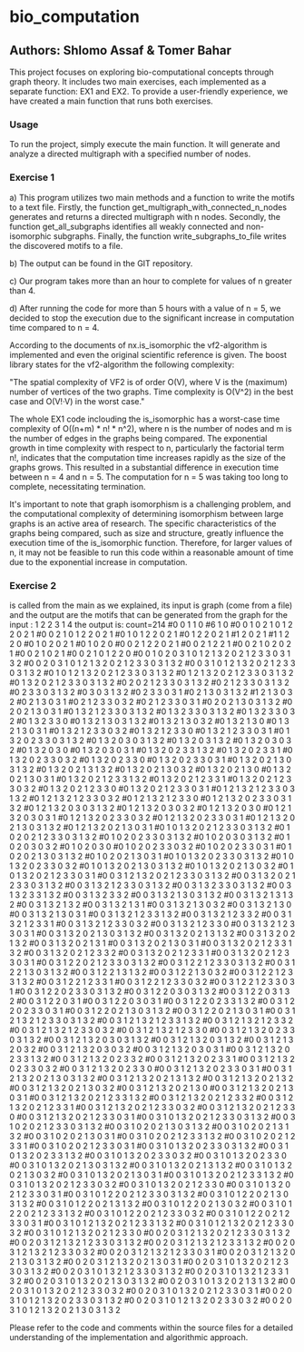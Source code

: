 # bio_computation

## Authors: Shlomo Assaf & Tomer Bahar

This project focuses on exploring bio-computational concepts through graph theory. It includes two main exercises, each implemented as a separate function: EX1 and EX2. To provide a user-friendly experience, we have created a main function that runs both exercises.

### Usage
To run the project, simply execute the main function. It will generate and analyze a directed multigraph with a specified number of nodes.

### Exercise 1

a) This program utilizes two main methods and a function to write the motifs to a text file. Firstly, the function get_multigraph_with_connected_n_nodes generates and returns a directed multigraph with n nodes. Secondly, the function get_all_subgraphs identifies all weakly connected and non-isomorphic subgraphs. Finally, the function write_subgraphs_to_file writes the discovered motifs to a file.

b) The output can be found in the GIT repository.

c) Our program takes more than an hour to complete for values of n greater than 4. 

d) After running the code for more than 5 hours with a value of n = 5, we decided to stop the execution due to the significant increase in computation time compared to n = 4.

According to the documents of nx.is_isomorphic the vf2-algorithm is implemented and even the original scientific reference is given.
The boost library states for the vf2-algorithm the following complexity:

"The spatial complexity of VF2 is of order O(V), where V is the (maximum) number of vertices of the two graphs. Time complexity is O(V^2) in the best case and O(V!·V) in the worst case."

The whole EX1 code inclouding the is_isomorphic has a worst-case time complexity of O((n+m) * n! * n^2),
where n is the number of nodes and m is the number of edges in the graphs being compared.
The exponential growth in time complexity with respect to n, particularly the factorial term n!, 
indicates that the computation time increases rapidly as the size of the graphs grows. 
This resulted in a substantial difference in execution time between n = 4 and n = 5. 
The computation for n = 5 was taking too long to complete, necessitating termination.

It's important to note that graph isomorphism is a challenging problem, 
and the computational complexity of determining isomorphism between large graphs is an active area of research. 
The specific characteristics of the graphs being compared, such as size and structure, 
greatly influence the execution time of the is_isomorphic function. Therefore, for larger values of n, 
it may not be feasible to run this code within a reasonable amount of time due to the exponential increase in computation.

### Exercise 2
is called from the main as we explained, its input is graph (come from a file) and the output are the motifs that can be generated from the graph
for the input :
1 2
2 3
1 4
the output is:
count=214
#0
0 1
1 0
#6
1 0
#0
0 1
0 2
1 0
1 2
2 0
2 1
#0
0 2
1 0
1 2
2 0
2 1
#0
1 0
1 2
2 0
2 1
#0
1 2
2 0
2 1
#1
2 0
2 1
#1
1 2
2 0
#0
1 0
2 0
2 1
#0
1 0
2 0
#0
0 2
1 2
2 0
2 1
#0
0 2
1 2
2 1
#0
0 2
1 0
2 0
2 1
#0
0 2
1 0
2 1
#0
0 2
1 0
1 2
2 0
#0
0 1
0 2
0 3
1 0
1 2
1 3
2 0
2 1
2 3
3 0
3 1
3 2
#0
0 2
0 3
1 0
1 2
1 3
2 0
2 1
2 3
3 0
3 1
3 2
#0
0 3
1 0
1 2
1 3
2 0
2 1
2 3
3 0
3 1
3 2
#0
1 0
1 2
1 3
2 0
2 1
2 3
3 0
3 1
3 2
#0
1 2
1 3
2 0
2 1
2 3
3 0
3 1
3 2
#0
1 3
2 0
2 1
2 3
3 0
3 1
3 2
#0
2 0
2 1
2 3
3 0
3 1
3 2
#0
2 1
2 3
3 0
3 1
3 2
#0
2 3
3 0
3 1
3 2
#0
3 0
3 1
3 2
#0
2 3
3 0
3 1
#0
2 1
3 0
3 1
3 2
#1
2 1
3 0
3 2
#0
2 1
3 0
3 1
#0
2 1
2 3
3 0
3 2
#0
2 1
2 3
3 0
3 1
#0
2 0
2 1
3 0
3 1
3 2
#0
2 0
2 1
3 0
3 1
#0
1 3
2 1
2 3
3 0
3 1
3 2
#0
1 3
2 3
3 0
3 1
3 2
#0
1 3
2 3
3 0
3 2
#0
1 3
2 3
3 0
#0
1 3
2 1
3 0
3 1
3 2
#0
1 3
2 1
3 0
3 2
#0
1 3
2 1
3 0
#0
1 3
2 1
3 0
3 1
#0
1 3
2 1
2 3
3 0
3 2
#0
1 3
2 1
2 3
3 0
#0
1 3
2 1
2 3
3 0
3 1
#0
1 3
2 0
2 3
3 0
3 1
3 2
#0
1 3
2 0
3 0
3 1
3 2
#0
1 3
2 0
3 1
3 2
#0
1 3
2 0
3 0
3 2
#0
1 3
2 0
3 0
#0
1 3
2 0
3 0
3 1
#0
1 3
2 0
2 3
3 1
3 2
#0
1 3
2 0
2 3
3 1
#0
1 3
2 0
2 3
3 0
3 2
#0
1 3
2 0
2 3
3 0
#0
1 3
2 0
2 3
3 0
3 1
#0
1 3
2 0
2 1
3 0
3 1
3 2
#0
1 3
2 0
2 1
3 1
3 2
#0
1 3
2 0
2 1
3 0
3 2
#0
1 3
2 0
2 1
3 0
#0
1 3
2 0
2 1
3 0
3 1
#0
1 3
2 0
2 1
2 3
3 1
3 2
#0
1 3
2 0
2 1
2 3
3 1
#0
1 3
2 0
2 1
2 3
3 0
3 2
#0
1 3
2 0
2 1
2 3
3 0
#0
1 3
2 0
2 1
2 3
3 0
3 1
#0
1 2
1 3
2 1
2 3
3 0
3 1
3 2
#0
1 2
1 3
2 1
2 3
3 0
3 2
#0
1 2
1 3
2 1
2 3
3 0
#0
1 2
1 3
2 0
2 3
3 0
3 1
3 2
#0
1 2
1 3
2 0
3 0
3 1
3 2
#0
1 2
1 3
2 0
3 0
3 2
#0
1 2
1 3
2 0
3 0
#0
1 2
1 3
2 0
3 0
3 1
#0
1 2
1 3
2 0
2 3
3 0
3 2
#0
1 2
1 3
2 0
2 3
3 0
3 1
#0
1 2
1 3
2 0
2 1
3 0
3 1
3 2
#0
1 2
1 3
2 0
2 1
3 0
3 1
#0
1 0
1 3
2 0
2 1
2 3
3 0
3 1
3 2
#0
1 0
2 0
2 1
2 3
3 0
3 1
3 2
#0
1 0
2 0
2 3
3 0
3 1
3 2
#0
1 0
2 0
3 0
3 1
3 2
#0
1 0
2 0
3 0
3 2
#0
1 0
2 0
3 0
#0
1 0
2 0
2 3
3 0
3 2
#0
1 0
2 0
2 3
3 0
3 1
#0
1 0
2 0
2 1
3 0
3 1
3 2
#0
1 0
2 0
2 1
3 0
3 1
#0
1 0
1 3
2 0
2 3
3 0
3 1
3 2
#0
1 0
1 3
2 0
2 3
3 0
3 2
#0
1 0
1 3
2 0
2 1
3 0
3 1
3 2
#0
1 0
1 3
2 0
2 1
3 0
3 2
#0
1 0
1 3
2 0
2 1
2 3
3 0
3 1
#0
0 3
1 2
1 3
2 0
2 1
2 3
3 0
3 1
3 2
#0
0 3
1 3
2 0
2 1
2 3
3 0
3 1
3 2
#0
0 3
1 3
2 1
2 3
3 0
3 1
3 2
#0
0 3
1 3
2 3
3 0
3 1
3 2
#0
0 3
1 3
2 3
3 1
3 2
#0
0 3
1 3
2 3
3 2
#0
0 3
1 3
2 1
3 0
3 1
3 2
#0
0 3
1 3
2 1
3 1
3 2
#0
0 3
1 3
2 1
3 2
#0
0 3
1 3
2 1
3 1
#0
0 3
1 3
2 1
3 0
3 2
#0
0 3
1 3
2 1
3 0
#0
0 3
1 3
2 1
3 0
3 1
#0
0 3
1 3
2 1
2 3
3 1
3 2
#0
0 3
1 3
2 1
2 3
3 2
#0
0 3
1 3
2 1
2 3
3 1
#0
0 3
1 3
2 1
2 3
3 0
3 2
#0
0 3
1 3
2 1
2 3
3 0
#0
0 3
1 3
2 1
2 3
3 0
3 1
#0
0 3
1 3
2 0
2 1
3 0
3 1
3 2
#0
0 3
1 3
2 0
2 1
3 1
3 2
#0
0 3
1 3
2 0
2 1
3 2
#0
0 3
1 3
2 0
2 1
3 1
#0
0 3
1 3
2 0
2 1
3 0
3 1
#0
0 3
1 3
2 0
2 1
2 3
3 1
3 2
#0
0 3
1 3
2 0
2 1
2 3
3 2
#0
0 3
1 3
2 0
2 1
2 3
3 1
#0
0 3
1 3
2 0
2 1
2 3
3 0
3 1
#0
0 3
1 2
2 0
2 1
2 3
3 0
3 1
3 2
#0
0 3
1 2
2 1
2 3
3 0
3 1
3 2
#0
0 3
1 2
2 1
3 0
3 1
3 2
#0
0 3
1 2
2 1
3 1
3 2
#0
0 3
1 2
2 1
3 0
3 2
#0
0 3
1 2
2 1
2 3
3 1
3 2
#0
0 3
1 2
2 1
2 3
3 1
#0
0 3
1 2
2 1
2 3
3 0
3 2
#0
0 3
1 2
2 1
2 3
3 0
3 1
#0
0 3
1 2
2 0
2 3
3 0
3 1
3 2
#0
0 3
1 2
2 0
3 0
3 1
3 2
#0
0 3
1 2
2 0
3 1
3 2
#0
0 3
1 2
2 0
3 1
#0
0 3
1 2
2 0
3 0
3 1
#0
0 3
1 2
2 0
2 3
3 1
3 2
#0
0 3
1 2
2 0
2 3
3 0
3 1
#0
0 3
1 2
2 0
2 1
3 0
3 1
3 2
#0
0 3
1 2
2 0
2 1
3 0
3 1
#0
0 3
1 2
1 3
2 1
2 3
3 0
3 1
3 2
#0
0 3
1 2
1 3
2 1
2 3
3 1
3 2
#0
0 3
1 2
1 3
2 1
2 3
3 2
#0
0 3
1 2
1 3
2 1
2 3
3 0
3 2
#0
0 3
1 2
1 3
2 1
2 3
3 0
#0
0 3
1 2
1 3
2 0
2 3
3 0
3 1
3 2
#0
0 3
1 2
1 3
2 0
3 0
3 1
3 2
#0
0 3
1 2
1 3
2 0
3 1
3 2
#0
0 3
1 2
1 3
2 0
3 2
#0
0 3
1 2
1 3
2 0
3 0
3 2
#0
0 3
1 2
1 3
2 0
3 0
3 1
#0
0 3
1 2
1 3
2 0
2 3
3 1
3 2
#0
0 3
1 2
1 3
2 0
2 3
3 2
#0
0 3
1 2
1 3
2 0
2 3
3 1
#0
0 3
1 2
1 3
2 0
2 3
3 0
3 2
#0
0 3
1 2
1 3
2 0
2 3
3 0
#0
0 3
1 2
1 3
2 0
2 3
3 0
3 1
#0
0 3
1 2
1 3
2 0
2 1
3 0
3 1
3 2
#0
0 3
1 2
1 3
2 0
2 1
3 1
3 2
#0
0 3
1 2
1 3
2 0
2 1
3 2
#0
0 3
1 2
1 3
2 0
2 1
3 0
3 2
#0
0 3
1 2
1 3
2 0
2 1
3 0
#0
0 3
1 2
1 3
2 0
2 1
3 0
3 1
#0
0 3
1 2
1 3
2 0
2 1
2 3
3 1
3 2
#0
0 3
1 2
1 3
2 0
2 1
2 3
3 2
#0
0 3
1 2
1 3
2 0
2 1
2 3
3 1
#0
0 3
1 2
1 3
2 0
2 1
2 3
3 0
3 2
#0
0 3
1 2
1 3
2 0
2 1
2 3
3 0
#0
0 3
1 2
1 3
2 0
2 1
2 3
3 0
3 1
#0
0 3
1 0
1 3
2 0
2 1
2 3
3 0
3 1
3 2
#0
0 3
1 0
2 0
2 1
2 3
3 0
3 1
3 2
#0
0 3
1 0
2 0
2 1
3 0
3 1
3 2
#0
0 3
1 0
2 0
2 1
3 1
3 2
#0
0 3
1 0
2 0
2 1
3 0
3 1
#0
0 3
1 0
2 0
2 1
2 3
3 1
3 2
#0
0 3
1 0
2 0
2 1
2 3
3 1
#0
0 3
1 0
2 0
2 1
2 3
3 0
3 1
#0
0 3
1 0
1 3
2 0
2 3
3 0
3 1
3 2
#0
0 3
1 0
1 3
2 0
2 3
3 1
3 2
#0
0 3
1 0
1 3
2 0
2 3
3 0
3 2
#0
0 3
1 0
1 3
2 0
2 3
3 0
#0
0 3
1 0
1 3
2 0
2 1
3 0
3 1
3 2
#0
0 3
1 0
1 3
2 0
2 1
3 1
3 2
#0
0 3
1 0
1 3
2 0
2 1
3 0
3 2
#0
0 3
1 0
1 3
2 0
2 1
3 0
3 1
#0
0 3
1 0
1 3
2 0
2 1
2 3
3 1
3 2
#0
0 3
1 0
1 3
2 0
2 1
2 3
3 0
3 2
#0
0 3
1 0
1 3
2 0
2 1
2 3
3 0
#0
0 3
1 0
1 3
2 0
2 1
2 3
3 0
3 1
#0
0 3
1 0
1 2
2 0
2 1
2 3
3 0
3 1
3 2
#0
0 3
1 0
1 2
2 0
2 1
3 0
3 1
3 2
#0
0 3
1 0
1 2
2 0
2 1
3 1
3 2
#0
0 3
1 0
1 2
2 0
2 1
3 0
3 2
#0
0 3
1 0
1 2
2 0
2 1
2 3
3 1
3 2
#0
0 3
1 0
1 2
2 0
2 1
2 3
3 0
3 2
#0
0 3
1 0
1 2
2 0
2 1
2 3
3 0
3 1
#0
0 3
1 0
1 2
1 3
2 0
2 1
2 3
3 1
3 2
#0
0 3
1 0
1 2
1 3
2 0
2 1
2 3
3 0
3 2
#0
0 3
1 0
1 2
1 3
2 0
2 1
2 3
3 0
#0
0 2
0 3
1 2
1 3
2 0
2 1
2 3
3 0
3 1
3 2
#0
0 2
0 3
1 2
1 3
2 1
2 3
3 0
3 1
3 2
#0
0 2
0 3
1 2
1 3
2 1
2 3
3 1
3 2
#0
0 2
0 3
1 2
1 3
2 1
2 3
3 0
3 2
#0
0 2
0 3
1 2
1 3
2 1
2 3
3 0
3 1
#0
0 2
0 3
1 2
1 3
2 0
2 1
3 0
3 1
3 2
#0
0 2
0 3
1 2
1 3
2 0
2 1
3 0
3 1
#0
0 2
0 3
1 0
1 3
2 0
2 1
2 3
3 0
3 1
3 2
#0
0 2
0 3
1 0
1 3
2 1
2 3
3 0
3 1
3 2
#0
0 2
0 3
1 0
1 3
2 1
2 3
3 1
3 2
#0
0 2
0 3
1 0
1 3
2 0
2 1
3 0
3 1
3 2
#0
0 2
0 3
1 0
1 3
2 0
2 1
3 1
3 2
#0
0 2
0 3
1 0
1 3
2 0
2 1
2 3
3 0
3 2
#0
0 2
0 3
1 0
1 3
2 0
2 1
2 3
3 0
3 1
#0
0 2
0 3
1 0
1 2
1 3
2 0
2 3
3 0
3 1
3 2
#0
0 2
0 3
1 0
1 2
1 3
2 0
2 3
3 0
3 2
#0
0 2
0 3
1 0
1 2
1 3
2 0
2 1
3 0
3 1
3 2

Please refer to the code and comments within the source files for a detailed understanding of the implementation and algorithmic approach.